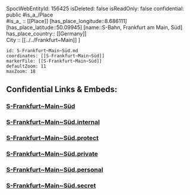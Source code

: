﻿---
location: [50.09945,8.686111] 
type: Station 
mapzoom: [8,18] 
mapmarker: train 
tags:
- geo/station/train
---
SpocWebEntityId: 156425
isDeleted: false
isReadOnly: false
confidential: public
#is_a_/Place  
#is_a_ :: [[Place]] 
[has_place_longitude::8.686111] 
[has_place_latitude::50.09945] 
[name::S-Bahn, Frankfurt am Main, Süd] 
has_place_country:: [[Germany]]  
City :: [[../../Frankfurt~Main]] ] 


```leaflet
id: S-Frankfurt~Main~Süd.md
coordinates: [[S-Frankfurt~Main~Süd]] 
markerFile: [[S-Frankfurt~Main~Süd]] 
defaultZoom: 11 
maxZoom: 18
```


## Confidential Links & Embeds: 

### [S-Frankfurt~Main~Süd](/_public/Earth/Continent/Europe/Europe~Central/Germany/Germany~West/Hessen/counties~Hessen/Frankfurt~Main/Stations-FFM~S/S-Frankfurt~Main~Süd.md) 

### [S-Frankfurt~Main~Süd.internal](/_internal/Earth/Continent/Europe/Europe~Central/Germany/Germany~West/Hessen/counties~Hessen/Frankfurt~Main/Stations-FFM~S/S-Frankfurt~Main~Süd.internal.md) 

### [S-Frankfurt~Main~Süd.protect](/_protect/Earth/Continent/Europe/Europe~Central/Germany/Germany~West/Hessen/counties~Hessen/Frankfurt~Main/Stations-FFM~S/S-Frankfurt~Main~Süd.protect.md) 

### [S-Frankfurt~Main~Süd.private](/_private/Earth/Continent/Europe/Europe~Central/Germany/Germany~West/Hessen/counties~Hessen/Frankfurt~Main/Stations-FFM~S/S-Frankfurt~Main~Süd.private.md) 

### [S-Frankfurt~Main~Süd.personal](/_personal/Earth/Continent/Europe/Europe~Central/Germany/Germany~West/Hessen/counties~Hessen/Frankfurt~Main/Stations-FFM~S/S-Frankfurt~Main~Süd.personal.md) 

### [S-Frankfurt~Main~Süd.secret](/_secret/Earth/Continent/Europe/Europe~Central/Germany/Germany~West/Hessen/counties~Hessen/Frankfurt~Main/Stations-FFM~S/S-Frankfurt~Main~Süd.secret.md) 
